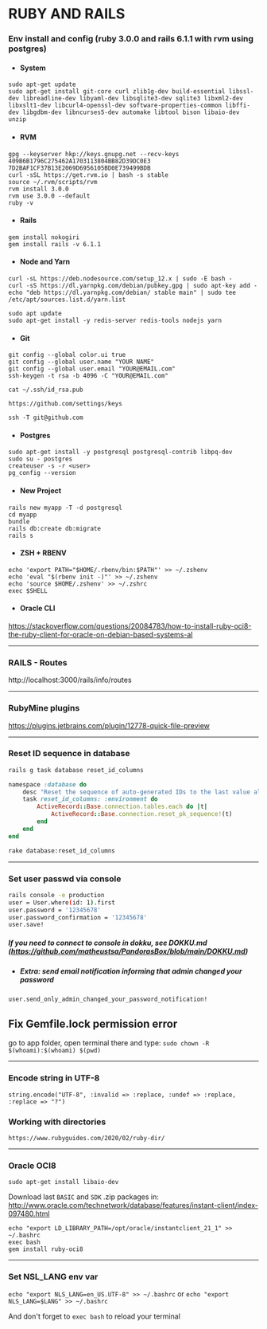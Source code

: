 # RUBY AND RAILS #

### Env install and config (ruby 3.0.0 and rails 6.1.1 with rvm using postgres) ###

- #### System ####
```
sudo apt-get update
sudo apt-get install git-core curl zlib1g-dev build-essential libssl-dev libreadline-dev libyaml-dev libsqlite3-dev sqlite3 libxml2-dev libxslt1-dev libcurl4-openssl-dev software-properties-common libffi-dev libgdbm-dev libncurses5-dev automake libtool bison libaio-dev unzip
```

- #### RVM ####
```
gpg --keyserver hkp://keys.gnupg.net --recv-keys 409B6B1796C275462A1703113804BB82D39DC0E3 7D2BAF1CF37B13E2069D6956105BD0E739499BDB
curl -sSL https://get.rvm.io | bash -s stable
source ~/.rvm/scripts/rvm
rvm install 3.0.0
rvm use 3.0.0 --default
ruby -v
```

- #### Rails ####
```
gem install nokogiri
gem install rails -v 6.1.1
```

- #### Node and Yarn ####
```
curl -sL https://deb.nodesource.com/setup_12.x | sudo -E bash -
curl -sS https://dl.yarnpkg.com/debian/pubkey.gpg | sudo apt-key add -
echo "deb https://dl.yarnpkg.com/debian/ stable main" | sudo tee /etc/apt/sources.list.d/yarn.list

sudo apt update
sudo apt-get install -y redis-server redis-tools nodejs yarn
```

- #### Git ####
```
git config --global color.ui true
git config --global user.name "YOUR NAME"
git config --global user.email "YOUR@EMAIL.com"
ssh-keygen -t rsa -b 4096 -C "YOUR@EMAIL.com"

cat ~/.ssh/id_rsa.pub

https://github.com/settings/keys

ssh -T git@github.com
```

- #### Postgres ####
```
sudo apt-get install -y postgresql postgresql-contrib libpq-dev
sudo su - postgres
createuser -s -r <user>
pg_config --version
```

- #### New Project ####
```
rails new myapp -T -d postgresql
cd myapp
bundle
rails db:create db:migrate
rails s
```

- #### ZSH + RBENV ####
```
echo 'export PATH="$HOME/.rbenv/bin:$PATH"' >> ~/.zshenv
echo 'eval "$(rbenv init -)"' >> ~/.zshenv
echo 'source $HOME/.zshenv' >> ~/.zshrc
exec $SHELL
```

- #### Oracle CLI ####
https://stackoverflow.com/questions/20084783/how-to-install-ruby-oci8-the-ruby-client-for-oracle-on-debian-based-systems-al

------------

### RAILS - Routes ###
http://localhost:3000/rails/info/routes

------------

### RubyMine plugins ###
https://plugins.jetbrains.com/plugin/12778-quick-file-preview

------------

### Reset ID sequence in database ###
```bash
rails g task database reset_id_columns
```
```ruby
namespace :database do
    desc "Reset the sequence of auto-generated IDs to the last value already in table"
    task reset_id_columns: :environment do
        ActiveRecord::Base.connection.tables.each do |t|
            ActiveRecord::Base.connection.reset_pk_sequence!(t)
        end
    end
end
```
```bash
rake database:reset_id_columns
```

------------

### Set user passwd via console ###
```bash
rails console -e production
user = User.where(id: 1).first
user.password = '12345678'
user.password_confirmation = '12345678'
user.save!
```
##### If you need to connect to console in dokku, see DOKKU.md (https://github.com/matheustsa/PandorasBox/blob/main/DOKKU.md) #####

- ##### Extra: send email notification informing that admin changed your password #####
```bash
user.send_only_admin_changed_your_password_notification!
```

## Fix Gemfile.lock permission error ##
go to app folder, open terminal there and type:
```sudo chown -R $(whoami):$(whoami) $(pwd)```

------------

### Encode string in UTF-8 ###
```string.encode("UTF-8", :invalid => :replace, :undef => :replace, :replace => "?")```

### Working with directories ###
```https://www.rubyguides.com/2020/02/ruby-dir/```

------------

### Oracle OCI8 
```sudo apt-get install libaio-dev```

Download last ```BASIC``` and ```SDK``` .zip packages in: http://www.oracle.com/technetwork/database/features/instant-client/index-097480.html

```
echo "export LD_LIBRARY_PATH=/opt/oracle/instantclient_21_1" >> ~/.bashrc
exec bash
gem install ruby-oci8
```

------------
### Set NSL_LANG env var

```echo "export NLS_LANG=en_US.UTF-8" >> ~/.bashrc```
or
```echo "export NLS_LANG=$LANG" >> ~/.bashrc```

And don't forget to ```exec bash``` to reload your terminal
